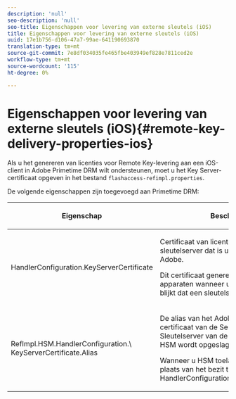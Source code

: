 ```yaml
---
description: 'null'
seo-description: 'null'
seo-title: Eigenschappen voor levering van externe sleutels (iOS)
title: Eigenschappen voor levering van externe sleutels (iOS)
uuid: 17e1b756-d106-47a7-99ae-641190693870
translation-type: tm+mt
source-git-commit: 7e8df034035fe465fbe403949ef828e7811ced2e
workflow-type: tm+mt
source-wordcount: '115'
ht-degree: 0%

---
```



# Eigenschappen voor levering van externe sleutels (iOS){#remote-key-delivery-properties-ios}

Als u het genereren van licenties voor Remote Key-levering aan een iOS-client in Adobe Primetime DRM wilt ondersteunen, moet u het Key Server-certificaat opgeven in het bestand `flashaccess-refimpl.properties`.

De volgende eigenschappen zijn toegevoegd aan Primetime DRM:

<table frame="all" colsep="1" rowsep="1" class="+ topic/table adobe-d/table " id="table_xz2_lwy_n4"> 
 <thead class="- topic/thead "> 
  <tr rowsep="1" class="- topic/row "> 
   <th colname="1" class="- topic/entry entry"> <p class="- topic/p ">Eigenschap </p> </th> 
   <th colname="2" class="- topic/entry entry"> <p class="- topic/p ">Beschrijving </p> </th> 
  </tr> 
 </thead>
 <tbody class="- topic/tbody "> 
  <tr rowsep="1" class="- topic/row "> 
   <td colname="1" class="- topic/entry "><span class="codeph"> HandlerConfiguration.KeyServerCertificate</span> </td> 
   <td colname="2" class="- topic/entry "> <p>Certificaat van licentieserver van sleutelserver dat is uitgegeven door Adobe. </p> <p>Dit certificaat genereert licenties voor iOS-apparaten wanneer uit de metagegevens blijkt dat een sleutelserver vereist is. </p> </td> 
  </tr> 
  <tr rowsep="0" class="- topic/row "> 
   <td colname="1" class="- topic/entry "><span class="codeph"> RefImpl.HSM.HandlerConfiguration.\ KeyServerCertificate.Alias</span> </td> 
   <td colname="2" class="- topic/entry "> <p>De alias van het Adobe-uitgegeven certificaat van de Server van een Sleutelserver van de Vergunning dat op HSM wordt opgeslagen. </p> <p>Wanneer u HSM toelaat, kunt u dit bezit in plaats van het <span class="codeph"> bezit toepassen HandlerConfiguration.KeyServerCertificate</span>. </p> </td> 
  </tr> 
 </tbody> 
</table>


